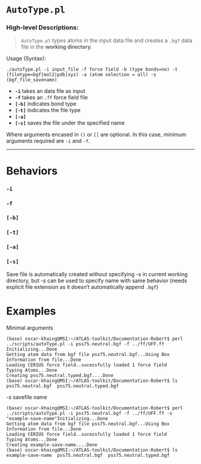 
# `AutoType.pl`
### High-level Descriptions:


> `AutoType.pl` types atoms in the input data file and creates a `.bgf` data file in the **working directory**.

Usage (Syntax):
```
./autoType.pl -i input_file -f force field -b (type bonds=no) -t (filetype=bgf|mol2|pdb|xyz) -a (atom selection = all) -s (bgf_file_savename)
```
* **`-i`** takes an data file as input
* **`-f`** takes an `.ff` force field file 
* **`[-b]`** indicates bond type
* **`[-t]`** indicates the file type 
* **`[-a]`**
* **`[-s]`** saves the file under the specified name

Where arguments encased in `()` or `[]` are optional. In this case, minimum arguments required are `-i` and `-f`.
 
---


# Behaviors
### `-i`

### `-f`

### `[-b]`

### `[-t]`


### `[-a]`


### `[-s]`
Save file is automatically created without specifying -s in current working directory, but -s can be used to specify name with same behavior (needs explicit file extension as it doesn’t automatically append `.bgf`)

# Examples
Minimal arguments
```
(base) oscar-khaing@MSI:~/ATLAS-toolkit/Documentation-Robert$ perl ../scripts/autoType.pl -i pss75.neutral.bgf -f ../ff/UFF.ff
Initializing...Done
Getting atom data from bgf file pss75.neutral.bgf...Using Box Information from file...Done
Loading CERIUS force field..sucessfully loaded 1 force field
Typing Atoms...Done
Creating pss75.neutral.typed.bgf....Done
(base) oscar-khaing@MSI:~/ATLAS-toolkit/Documentation-Robert$ ls
pss75.neutral.bgf  pss75.neutral.typed.bgf
```
-s savefile name
```
(base) oscar-khaing@MSI:~/ATLAS-toolkit/Documentation-Robert$ perl ../scripts/autoType.pl -i pss75.neutral.bgf -f ../ff/UFF.ff -s "example-save-name"Initializing...Done
Getting atom data from bgf file pss75.neutral.bgf...Using Box Information from file...Done
Loading CERIUS force field..sucessfully loaded 1 force field
Typing Atoms...Done
Creating example-save-name....Done
(base) oscar-khaing@MSI:~/ATLAS-toolkit/Documentation-Robert$ ls
example-save-name  pss75.neutral.bgf  pss75.neutral.typed.bgf
```
